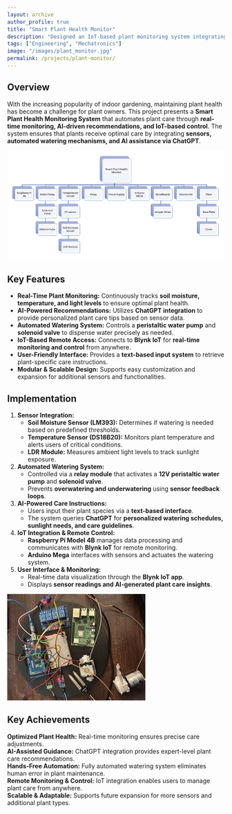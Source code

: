 ```yaml
---
layout: archive
author_profile: true
title: "Smart Plant Health Monitor"
description: "Designed an IoT-based plant monitoring system integrating sensor networks for soil moisture, temperature, and humidity tracking. Developed real-time dashboards for remote monitoring, integrating ChatGPT to predict optimal watering schedules and plant health trends using sensor feedback."
tags: ["Engineering", "Mechatronics"]
image: "/images/plant_monitor.jpg"
permalink: /projects/plant-monitor/
---
```


## Overview
With the increasing popularity of indoor gardening, maintaining plant health has become a challenge for plant owners. This project presents a **Smart Plant Health Monitoring System** that automates plant care through **real-time monitoring, AI-driven recommendations, and IoT-based control**. The system ensures that plants receive optimal care by integrating **sensors, automated watering mechanisms, and AI assistance via ChatGPT**.

![System Components](/images/plant_system.png)

## Key Features
- **Real-Time Plant Monitoring:** Continuously tracks **soil moisture, temperature, and light levels** to ensure optimal plant health.
- **AI-Powered Recommendations:** Utilizes **ChatGPT integration** to provide personalized plant care tips based on sensor data.
- **Automated Watering System:** Controls a **peristaltic water pump** and **solenoid valve** to dispense water precisely as needed.
- **IoT-Based Remote Access:** Connects to **Blynk IoT** for **real-time monitoring and control** from anywhere.
- **User-Friendly Interface:** Provides a **text-based input system** to retrieve plant-specific care instructions.
- **Modular & Scalable Design:** Supports easy customization and expansion for additional sensors and functionalities.

## Implementation
1. **Sensor Integration:**
   - **Soil Moisture Sensor (LM393):** Determines if watering is needed based on predefined thresholds.
   - **Temperature Sensor (DS18B20):** Monitors plant temperature and alerts users of critical conditions.
   - **LDR Module:** Measures ambient light levels to track sunlight exposure.
2. **Automated Watering System:**
   - Controlled via a **relay module** that activates a **12V peristaltic water pump** and **solenoid valve**.
   - Prevents **overwatering and underwatering** using **sensor feedback loops**.
3. **AI-Powered Care Instructions:**
   - Users input their plant species via a **text-based interface**.
   - The system queries **ChatGPT** for **personalized watering schedules, sunlight needs, and care guidelines**.
4. **IoT Integration & Remote Control:**
   - **Raspberry Pi Model 4B** manages data processing and communicates with **Blynk IoT** for remote monitoring.
   - **Arduino Mega** interfaces with sensors and actuates the watering system.
5. **User Interface & Monitoring:**
   - Real-time data visualization through the **Blynk IoT app**.
   - Displays **sensor readings and AI-generated plant care insights**.

![IoT-Based Plant Care](/images/plant_monitor.jpg)

## Key Achievements
 **Optimized Plant Health:** Real-time monitoring ensures precise care adjustments.  
 **AI-Assisted Guidance:** ChatGPT integration provides expert-level plant care recommendations.  
 **Hands-Free Automation:** Fully automated watering system eliminates human error in plant maintenance.  
 **Remote Monitoring & Control:** IoT integration enables users to manage plant care from anywhere.  
 **Scalable & Adaptable:** Supports future expansion for more sensors and additional plant types.